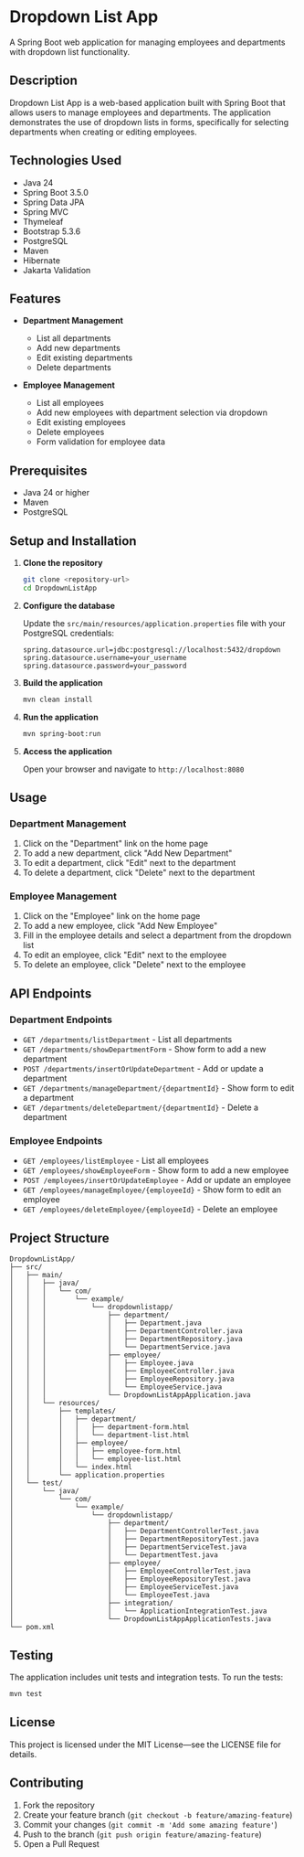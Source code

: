# Dropdown List App

A Spring Boot web application for managing employees and departments with dropdown list functionality.

## Description

Dropdown List App is a web-based application built with Spring Boot that allows users to manage employees and departments. The application demonstrates the use of dropdown lists in forms, specifically for selecting departments when creating or editing employees.

## Technologies Used

- Java 24
- Spring Boot 3.5.0
- Spring Data JPA
- Spring MVC
- Thymeleaf
- Bootstrap 5.3.6
- PostgreSQL
- Maven
- Hibernate
- Jakarta Validation

## Features

- **Department Management**
  - List all departments
  - Add new departments
  - Edit existing departments
  - Delete departments

- **Employee Management**
  - List all employees
  - Add new employees with department selection via dropdown
  - Edit existing employees
  - Delete employees
  - Form validation for employee data

## Prerequisites

- Java 24 or higher
- Maven
- PostgreSQL

## Setup and Installation

1. **Clone the repository**
   ```bash
   git clone <repository-url>
   cd DropdownListApp
   ```

2. **Configure the database**
   
   Update the `src/main/resources/application.properties` file with your PostgreSQL credentials:
   ```properties
   spring.datasource.url=jdbc:postgresql://localhost:5432/dropdown
   spring.datasource.username=your_username
   spring.datasource.password=your_password
   ```

3. **Build the application**
   ```bash
   mvn clean install
   ```

4. **Run the application**
   ```bash
   mvn spring-boot:run
   ```

5. **Access the application**
   
   Open your browser and navigate to `http://localhost:8080`

## Usage

### Department Management

1. Click on the "Department" link on the home page
2. To add a new department, click "Add New Department"
3. To edit a department, click "Edit" next to the department
4. To delete a department, click "Delete" next to the department

### Employee Management

1. Click on the "Employee" link on the home page
2. To add a new employee, click "Add New Employee"
3. Fill in the employee details and select a department from the dropdown list
4. To edit an employee, click "Edit" next to the employee
5. To delete an employee, click "Delete" next to the employee

## API Endpoints

### Department Endpoints

- `GET /departments/listDepartment` - List all departments
- `GET /departments/showDepartmentForm` - Show form to add a new department
- `POST /departments/insertOrUpdateDepartment` - Add or update a department
- `GET /departments/manageDepartment/{departmentId}` - Show form to edit a department
- `GET /departments/deleteDepartment/{departmentId}` - Delete a department

### Employee Endpoints

- `GET /employees/listEmployee` - List all employees
- `GET /employees/showEmployeeForm` - Show form to add a new employee
- `POST /employees/insertOrUpdateEmployee` - Add or update an employee
- `GET /employees/manageEmployee/{employeeId}` - Show form to edit an employee
- `GET /employees/deleteEmployee/{employeeId}` - Delete an employee

## Project Structure

```
DropdownListApp/
├── src/
│   ├── main/
│   │   ├── java/
│   │   │   └── com/
│   │   │       └── example/
│   │   │           └── dropdownlistapp/
│   │   │               ├── department/
│   │   │               │   ├── Department.java
│   │   │               │   ├── DepartmentController.java
│   │   │               │   ├── DepartmentRepository.java
│   │   │               │   └── DepartmentService.java
│   │   │               ├── employee/
│   │   │               │   ├── Employee.java
│   │   │               │   ├── EmployeeController.java
│   │   │               │   ├── EmployeeRepository.java
│   │   │               │   └── EmployeeService.java
│   │   │               └── DropdownListAppApplication.java
│   │   └── resources/
│   │       ├── templates/
│   │       │   ├── department/
│   │       │   │   ├── department-form.html
│   │       │   │   └── department-list.html
│   │       │   ├── employee/
│   │       │   │   ├── employee-form.html
│   │       │   │   └── employee-list.html
│   │       │   └── index.html
│   │       └── application.properties
│   └── test/
│       └── java/
│           └── com/
│               └── example/
│                   └── dropdownlistapp/
│                       ├── department/
│                       │   ├── DepartmentControllerTest.java
│                       │   ├── DepartmentRepositoryTest.java
│                       │   ├── DepartmentServiceTest.java
│                       │   └── DepartmentTest.java
│                       ├── employee/
│                       │   ├── EmployeeControllerTest.java
│                       │   ├── EmployeeRepositoryTest.java
│                       │   ├── EmployeeServiceTest.java
│                       │   └── EmployeeTest.java
│                       ├── integration/
│                       │   └── ApplicationIntegrationTest.java
│                       └── DropdownListAppApplicationTests.java
└── pom.xml
```

## Testing

The application includes unit tests and integration tests. To run the tests:

```bash
mvn test
```

## License

This project is licensed under the MIT License—see the LICENSE file for details.

## Contributing

1. Fork the repository
2. Create your feature branch (`git checkout -b feature/amazing-feature`)
3. Commit your changes (`git commit -m 'Add some amazing feature'`)
4. Push to the branch (`git push origin feature/amazing-feature`)
5. Open a Pull Request